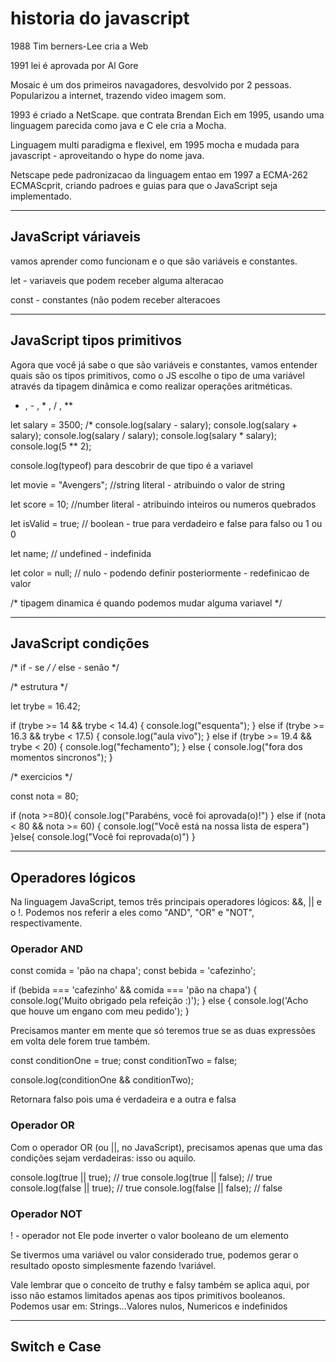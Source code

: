 <h1> historia do javascript </h1>



1988 Tim berners-Lee cria a Web

1991 lei é aprovada por Al Gore

Mosaic é um dos primeiros navagadores, desvolvido por 2 pessoas. Popularizou a internet, trazendo video imagem som.

1993 é criado a NetScape. que contrata Brendan Eich em 1995, usando uma linguagem parecida como java e C ele cria a Mocha.

Linguagem multi paradigma e flexivel, em 1995 mocha e mudada para javascript - aproveitando o hype do nome java.


Netscape pede padronizacao da linguagem entao em 1997 a ECMA-262 ECMAScprit, criando padroes e guias para que o JavaScript seja implementado.

<hr>

<h2>JavaScript váriaveis</h2>

vamos aprender como funcionam e o que são variáveis e constantes.

let - variaveis que podem receber alguma alteracao

const - constantes (não podem receber alteracoes

<hr>

<h2>JavaScript tipos primitivos</h2>

Agora que você já sabe o que são variáveis e constantes, vamos entender quais são os tipos primitivos, como o JS escolhe o tipo de uma variável através da tipagem dinâmica e como realizar operações aritméticas.

+ , - , * , / , ** 

let salary = 3500;
/* console.log(salary - salary);
console.log(salary + salary);
console.log(salary / salary);
console.log(salary * salary);
console.log(5 ** 2);

console.log(typeof) para descobrir de que tipo é a variavel 

let movie = "Avengers"; //string literal - atribuindo o valor de string

let score = 10; //number literal - atribuindo inteiros ou numeros quebrados

let isValid = true; // boolean - true para verdadeiro e false para falso ou 1 ou 0

let name; // undefined - indefinida

let color = null; // nulo - podendo definir posteriormente - redefinicao de valor

/* tipagem dinamica é quando podemos mudar alguma variavel */

<hr>



<h2>JavaScript condições</h2>


/* if - se */
/* else - senão */

/* estrutura */

let trybe = 16.42;

if (trybe >= 14 && trybe < 14.4) {
  console.log("esquenta");
} else if (trybe >= 16.3 && trybe < 17.5) {
  console.log("aula vivo");
} else if (trybe >= 19.4 && trybe < 20) {
  console.log("fechamento");
} else {
  console.log("fora dos momentos sincronos");
}



/* exercicios */


const nota = 80;

if (nota >=80){
    console.log("Parabéns, você foi aprovada(o)!")
} else if (nota < 80 && nota >= 60) {
    console.log("Você está na nossa lista de espera")
}else{
    console.log("Você foi reprovada(o)")
}


<hr>

<h2>Operadores lógicos</h2>

Na linguagem JavaScript, temos três principais operadores lógicos: &&, || e o !. Podemos nos referir a eles como "AND", "OR" e "NOT", respectivamente.

<h3>Operador AND</h3>

const comida = 'pão na chapa';
const bebida = 'cafezinho';

if (bebida === 'cafezinho' && comida === 'pão na chapa') {
  console.log('Muito obrigado pela refeição :)');
} else {
  console.log('Acho que houve um engano com meu pedido');
}

Precisamos manter em mente que só teremos true se as duas expressões em volta dele forem true também.

  const conditionOne = true;
  const conditionTwo = false;

  console.log(conditionOne && conditionTwo);

  Retornara falso pois uma é verdadeira e a outra e falsa


<h3>  Operador OR </h3>

Com o operador OR (ou ||, no JavaScript), precisamos apenas que uma das condições sejam verdadeiras: isso ou aquilo.

console.log(true || true); // true
console.log(true || false); // true
console.log(false || true); // true
console.log(false || false); // false

<h3>Operador NOT</h3>


! - operador not  Ele pode inverter o valor booleano de um elemento

Se tivermos uma variável ou valor considerado true, podemos gerar o resultado oposto simplesmente fazendo !variável.

Vale lembrar que o conceito de truthy e falsy também se aplica aqui, por isso não estamos limitados apenas aos tipos primitivos booleanos. Podemos usar em:
Strings...Valores nulos, Numericos e indefinidos
<hr>
<h2>Switch e Case</h2>